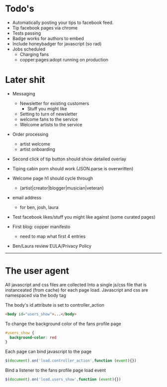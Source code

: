 Todo's
======
- Automatically posting your tips to facebook feed.
- Tip facebook pages via chrome
- Tests passing
- Badge works for authors to embed 
- Include honeybadger for javascript (so rad)
- Jobs scheduled
    - Charging fans 
    - copper:pages:adopt running on production

Later shit
==========
- Messaging
    - Newsletter for existing customers
        - Stuff you might like
    - Setting to turn of newsletter
    - welcome fans to the service
    - Welcome artists to the service

- Order processing
    - artist welcome
    - artist onboarding

- Second click of tip button should show detailed overlay
- Tiping cabin porn should work (JSON.parse is overwritten)

- Welcome page h1 should cycle through
    - (artist|creator|blogger|musician|veteran)

- email address
    - for ben, josh, laura

- Test facebook likes/stuff you might like against (some curated pages)

- First blog: copper manifesto
    - need to map what first 4 entries

- Ben/Laura review EULA/Privacy Policy  
  
---


The user agent
==============

All javascript and css files are collected Into a single 
js/css file that is instanceated (from cache) for each 
page load. Javascript and css are namespaced via the body tag

The body's id attribute is set to controller_action
```html
<body id="users_show">...</body>
```

To change the background color of the fans profile page
```css
#users_show {
  background-color: red
}
```

Each page can bind javascript to the page
```javascript
$(document).on('load.controller_action',function (event){})  
```

Bind a listener to the fans profile page load event
```javascript
$(document).on('load.users_show',function (event){})
```